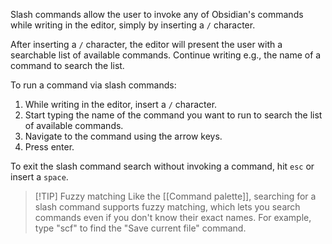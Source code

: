 Slash commands allow the user to invoke any of Obsidian's commands while writing in the editor, simply by inserting a `/` character. 

After inserting a `/` character, the editor will present the user with a searchable list of available commands. Continue writing e.g., the name of a command to search the list. 

To run a command via slash commands:
1. While writing in the editor, insert a `/` character.
2. Start typing the name of the command you want to run to search the list of available commands.
3. Navigate to the command using the arrow keys.
4. Press enter.

To exit the slash command search without invoking a command, hit `esc` or insert a `space`.

> [!TIP] Fuzzy matching
> Like the [[Command palette]], searching for a slash command supports fuzzy matching, which lets you search commands even if you don't know their exact names. For example, type "scf" to find the "Save current file" command.
